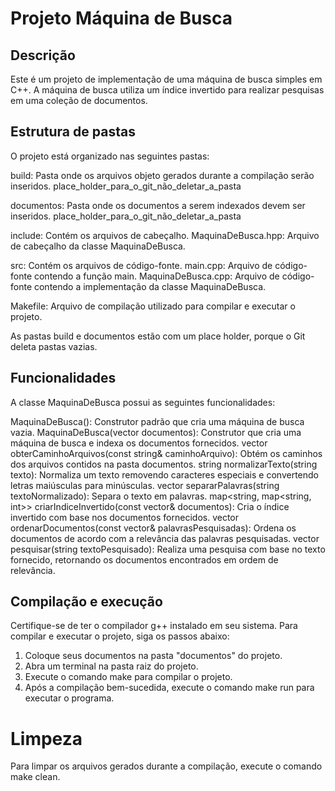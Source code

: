 # Projeto Máquina de Busca

## Descrição

Este é um projeto de implementação de uma máquina de busca simples em C++. A máquina de busca utiliza um índice invertido para realizar pesquisas em uma coleção de documentos.

## Estrutura de pastas
O projeto está organizado nas seguintes pastas:

build: Pasta onde os arquivos objeto gerados durante a compilação serão inseridos.
    place_holder_para_o_git_não_deletar_a_pasta

documentos: Pasta onde os documentos a serem indexados devem ser inseridos.
    place_holder_para_o_git_não_deletar_a_pasta

include: Contém os arquivos de cabeçalho.
    MaquinaDeBusca.hpp: Arquivo de cabeçalho da classe MaquinaDeBusca.

src: Contém os arquivos de código-fonte.
    main.cpp: Arquivo de código-fonte contendo a função main.
    MaquinaDeBusca.cpp: Arquivo de código-fonte contendo a implementação da classe MaquinaDeBusca.

Makefile: Arquivo de compilação utilizado para compilar e executar o projeto.

As pastas build e documentos estão com um place holder, porque o Git deleta pastas vazias.

## Funcionalidades
A classe MaquinaDeBusca possui as seguintes funcionalidades:

MaquinaDeBusca(): Construtor padrão que cria uma máquina de busca vazia.
MaquinaDeBusca(vector<string> documentos): Construtor que cria uma máquina de busca e indexa os documentos fornecidos.
vector<string> obterCaminhoArquivos(const string& caminhoArquivo): Obtém os caminhos dos arquivos contidos na pasta documentos.
string normalizarTexto(string texto): Normaliza um texto removendo caracteres especiais e convertendo letras maiúsculas para minúsculas.
vector<string> separarPalavras(string textoNormalizado): Separa o texto em palavras.
map<string, map<string, int>> criarIndiceInvertido(const vector<string>& documentos): Cria o índice invertido com base nos documentos fornecidos.
vector<string> ordenarDocumentos(const vector<string>& palavrasPesquisadas): Ordena os documentos de acordo com a relevância das palavras pesquisadas.
vector<string> pesquisar(string textoPesquisado): Realiza uma pesquisa com base no texto fornecido, retornando os documentos encontrados em ordem de relevância.

## Compilação e execução
Certifique-se de ter o compilador g++ instalado em seu sistema. Para compilar e executar o projeto, siga os passos abaixo:

1. Coloque seus documentos na pasta "documentos" do projeto.
2. Abra um terminal na pasta raiz do projeto.
3. Execute o comando make para compilar o projeto.
4. Após a compilação bem-sucedida, execute o comando make run para executar o programa.

# Limpeza
Para limpar os arquivos gerados durante a compilação, execute o comando make clean.
